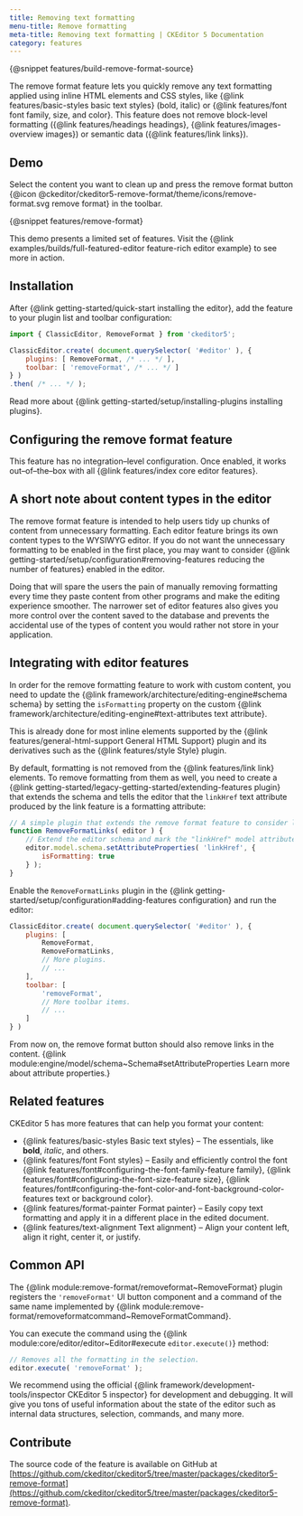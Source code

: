 ```yaml
---
title: Removing text formatting
menu-title: Remove formatting
meta-title: Removing text formatting | CKEditor 5 Documentation
category: features
---
```


{@snippet features/build-remove-format-source}

The remove format feature lets you quickly remove any text formatting applied using inline HTML elements and CSS styles, like {@link features/basic-styles basic text styles} (bold, italic) or {@link features/font font family, size, and color}. This feature does not remove block-level formatting ({@link features/headings headings}, {@link features/images-overview images}) or semantic data ({@link features/link links}).

## Demo

Select the content you want to clean up and press the remove format button {@icon @ckeditor/ckeditor5-remove-format/theme/icons/remove-format.svg remove format} in the toolbar.

{@snippet features/remove-format}

<info-box info>
	This demo presents a limited set of features. Visit the {@link examples/builds/full-featured-editor feature-rich editor example} to see more in action.
</info-box>

## Installation

After {@link getting-started/quick-start installing the editor}, add the feature to your plugin list and toolbar configuration:

```js
import { ClassicEditor, RemoveFormat } from 'ckeditor5';

ClassicEditor.create( document.querySelector( '#editor' ), {
	plugins: [ RemoveFormat, /* ... */ ],
	toolbar: [ 'removeFormat', /* ... */ ]
} )
.then( /* ... */ );
```

<info-box info>
	Read more about {@link getting-started/setup/installing-plugins installing plugins}.
</info-box>

## Configuring the remove format feature

This feature has no integration–level configuration. Once enabled, it works out–of–the–box with all {@link features/index core editor features}.

## A short note about content types in the editor

The remove format feature is intended to help users tidy up chunks of content from unnecessary formatting. Each editor feature brings its own content types to the WYSIWYG editor. If you do not want the unnecessary formatting to be enabled in the first place, you may want to consider {@link getting-started/setup/configuration#removing-features reducing the number of features} enabled in the editor.

Doing that will spare the users the pain of manually removing formatting every time they paste content from other programs and make the editing experience smoother. The narrower set of editor features also gives you more control over the content saved to the database and prevents the accidental use of the types of content you would rather not store in your application.

## Integrating with editor features

In order for the remove formatting feature to work with custom content, you need to update the {@link framework/architecture/editing-engine#schema schema} by setting the `isFormatting` property on the custom {@link framework/architecture/editing-engine#text-attributes text attribute}.

This is already done for most inline elements supported by the {@link features/general-html-support General HTML Support} plugin and its derivatives such as the {@link features/style Style} plugin.

By default, formatting is not removed from the {@link features/link link} elements. To remove formatting from them as well, you need to create a {@link getting-started/legacy-getting-started/extending-features plugin} that extends the schema and tells the editor that the `linkHref` text attribute produced by the link feature is a formatting attribute:

```js
// A simple plugin that extends the remove format feature to consider links.
function RemoveFormatLinks( editor ) {
	// Extend the editor schema and mark the "linkHref" model attribute as formatting.
	editor.model.schema.setAttributeProperties( 'linkHref', {
		isFormatting: true
	} );
}
```

Enable the `RemoveFormatLinks` plugin in the {@link getting-started/setup/configuration#adding-features configuration} and run the editor:

```js
ClassicEditor.create( document.querySelector( '#editor' ), {
	plugins: [
		RemoveFormat,
		RemoveFormatLinks,
		// More plugins.
		// ...
	],
	toolbar: [
		'removeFormat',
		// More toolbar items.
		// ...
	]
} )
```

From now on, the remove format button should also remove links in the content. {@link module:engine/model/schema~Schema#setAttributeProperties Learn more about attribute properties.}

## Related features

CKEditor&nbsp;5 has more features that can help you format your content:
* {@link features/basic-styles Basic text styles} &ndash; The essentials, like **bold**, *italic*, and others.
* {@link features/font Font styles} &ndash; Easily and efficiently control the font {@link features/font#configuring-the-font-family-feature family}, {@link features/font#configuring-the-font-size-feature size}, {@link features/font#configuring-the-font-color-and-font-background-color-features text or background color}.
* {@link features/format-painter Format painter} &ndash; Easily copy text formatting and apply it in a different place in the edited document.
* {@link features/text-alignment Text alignment} &ndash; Align your content left, align it right, center it, or justify.

## Common API

The {@link module:remove-format/removeformat~RemoveFormat} plugin registers the `'removeFormat'` UI button component and a command of the same name implemented by {@link module:remove-format/removeformatcommand~RemoveFormatCommand}.

You can execute the command using the {@link module:core/editor/editor~Editor#execute `editor.execute()`} method:

```js
// Removes all the formatting in the selection.
editor.execute( 'removeFormat' );
```

<info-box>
	We recommend using the official {@link framework/development-tools/inspector CKEditor&nbsp;5 inspector} for development and debugging. It will give you tons of useful information about the state of the editor such as internal data structures, selection, commands, and many more.
</info-box>

## Contribute

The source code of the feature is available on GitHub at [https://github.com/ckeditor/ckeditor5/tree/master/packages/ckeditor5-remove-format](https://github.com/ckeditor/ckeditor5/tree/master/packages/ckeditor5-remove-format).
